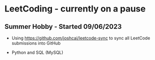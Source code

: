 # LeetCoding - currently on a pause

## Summer Hobby - Started 09/06/2023

* Using https://github.com/joshcai/leetcode-sync to sync all LeetCode submissions into GitHub

* Python and SQL (MySQL)
